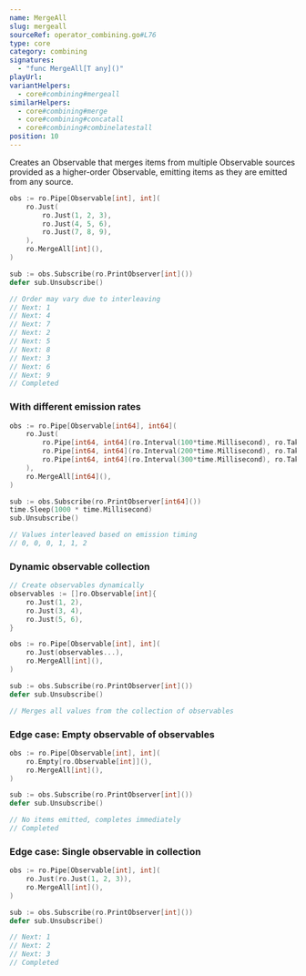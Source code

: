 ```yaml
---
name: MergeAll
slug: mergeall
sourceRef: operator_combining.go#L76
type: core
category: combining
signatures:
  - "func MergeAll[T any]()"
playUrl:
variantHelpers:
  - core#combining#mergeall
similarHelpers:
  - core#combining#merge
  - core#combining#concatall
  - core#combining#combinelatestall
position: 10
---
```


Creates an Observable that merges items from multiple Observable sources provided as a higher-order Observable, emitting items as they are emitted from any source.

```go
obs := ro.Pipe[Observable[int], int](
    ro.Just(
        ro.Just(1, 2, 3),
        ro.Just(4, 5, 6),
        ro.Just(7, 8, 9),
    ),
    ro.MergeAll[int](),
)

sub := obs.Subscribe(ro.PrintObserver[int]())
defer sub.Unsubscribe()

// Order may vary due to interleaving
// Next: 1
// Next: 4
// Next: 7
// Next: 2
// Next: 5
// Next: 8
// Next: 3
// Next: 6
// Next: 9
// Completed
```

### With different emission rates

```go
obs := ro.Pipe[Observable[int64], int64](
    ro.Just(
        ro.Pipe[int64, int64](ro.Interval(100*time.Millisecond), ro.Take[int64](3)),   // Fast: 0,1,2
        ro.Pipe[int64, int64](ro.Interval(200*time.Millisecond), ro.Take[int64](2)),   // Medium: 0,1
        ro.Pipe[int64, int64](ro.Interval(300*time.Millisecond), ro.Take[int64](1)),   // Slow: 0
    ),
    ro.MergeAll[int64](),
)

sub := obs.Subscribe(ro.PrintObserver[int64]())
time.Sleep(1000 * time.Millisecond)
sub.Unsubscribe()

// Values interleaved based on emission timing
// 0, 0, 0, 1, 1, 2
```

### Dynamic observable collection

```go
// Create observables dynamically
observables := []ro.Observable[int]{
    ro.Just(1, 2),
    ro.Just(3, 4),
    ro.Just(5, 6),
}

obs := ro.Pipe[Observable[int], int](
    ro.Just(observables...),
    ro.MergeAll[int](),
)

sub := obs.Subscribe(ro.PrintObserver[int]())
defer sub.Unsubscribe()

// Merges all values from the collection of observables
```

### Edge case: Empty observable of observables

```go
obs := ro.Pipe[Observable[int], int](
    ro.Empty[ro.Observable[int]](),
    ro.MergeAll[int](),
)

sub := obs.Subscribe(ro.PrintObserver[int]())
defer sub.Unsubscribe()

// No items emitted, completes immediately
// Completed
```

### Edge case: Single observable in collection

```go
obs := ro.Pipe[Observable[int], int](
    ro.Just(ro.Just(1, 2, 3)),
    ro.MergeAll[int](),
)

sub := obs.Subscribe(ro.PrintObserver[int]())
defer sub.Unsubscribe()

// Next: 1
// Next: 2
// Next: 3
// Completed
```